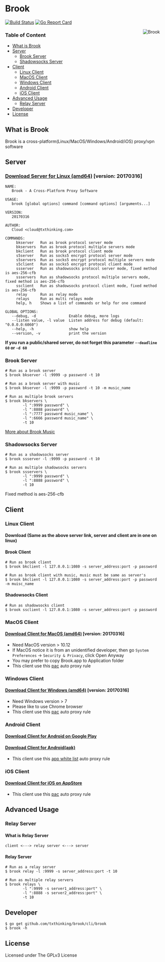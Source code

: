 # Brook

[![Build Status](https://travis-ci.org/txthinking/brook.svg?branch=master)](https://travis-ci.org/txthinking/brook) [![Go Report Card](https://goreportcard.com/badge/github.com/txthinking/brook)](https://goreportcard.com/report/github.com/txthinking/brook)

<p align="center">
    <img style="float: right;" src="https://dn-txthinking.qbox.me/tmp/logo200.png" alt="Brook"/>
</p>

### Table of Content

* [What is Brook](#What-is-Brook)
* [Server](#Server)
    * [Brook Server](#Brook-Server)
    * [Shadowsocks Server](#Shadowsocks-Server)
* [Client](#Client)
    * [Linux Client](#Linux-Client)
    * [MacOS Client](#MacOS-Client)
    * [Windows Client](#Windows-Client)
    * [Android Client](#Android-Client)
    * [iOS Client](#iOS-Client)
* [Advanced Usage](#Advanced-Usage)
    * [Relay Server](#Relay-Server)
* [Developer](#Developer)
* [License](#License)

## What is Brook

Brook is a cross-platform(Linux/MacOS/Windows/Android/iOS) proxy/vpn software

## Server

### [Download Server for Linux (amd64)](https://dn-txthinking.qbox.me/init/brook) [version: 20170316]

```
NAME:
   Brook - A Cross-Platform Proxy Software

USAGE:
   brook [global options] command [command options] [arguments...]

VERSION:
   20170316

AUTHOR:
   Cloud <cloud@txthinking.com>

COMMANDS:
     bkserver   Run as brook protocol server mode
     bkservers  Run as brook protocol multiple servers mode
     bkclient   Run as brook protocol client mode
     s5server   Run as socks5 encrypt protocol server mode
     s5servers  Run as socks5 encrypt protocol multiple servers mode
     s5client   Run as socks5 encrypt protocol client mode
     ssserver   Run as shadowsocks protocol server mode, fixed method is aes-256-cfb
     ssservers  Run as shadowsocks protocol multiple servers mode, fixed method is aes-256-cfb
     ssclient   Run as shadowsocks protocol client mode, fixed method is aes-256-cfb
     relay      Run as relay mode
     relays     Run as multi relays mode
     help, h    Shows a list of commands or help for one command

GLOBAL OPTIONS:
   --debug, -d               Enable debug, more logs
   --listen value, -l value  Listen address for debug (default: "0.0.0.0:6060")
   --help, -h                show help
   --version, -v             print the version
```

**If you run a public/shared server, do not forget this parameter `--deadline 60` or `-d 60`**

### Brook Server

```
# Run as a brook server
$ brook bkserver -l :9999 -p password -t 10
```

```
# Run as a brook server with music
$ brook bkserver -l :9999 -p password -t 10 -m music_name
```

```
# Run as multiple brook servers
$ brook bkservers \
        -l ":9999 password" \
        -l ":8888 password" \
        -l ":7777 password music_name" \
        -l ":6666 password music_name" \
        -t 10
```

[More about Brook Music](https://github.com/txthinking/brook/wiki/Music-List)

### Shadowsocks Server


```
# Run as a shadowsocks server
$ brook ssserver -l :9999 -p password -t 10
```

```
# Run as multiple shadowsocks servers
$ brook ssservers \
        -l ":9999 password" \
        -l ":8888 password" \
        -t 10
```

Fixed method is aes-256-cfb

## Client

### Linux Client

#### Download (Same as the above server link, server and client are in one on linux)

#### Brook Client

```
# Run as brook client
$ brook bkclient -l 127.0.0.1:1080 -s server_address:port -p password
```

```
# Run as brook client with music, music must be same as server's
$ brook bkclient -l 127.0.0.1:1080 -s server_address:port -p password -m muisc_name
```

#### Shadowsocks Client

```
# Run as shadowsocks client
$ brook ssclient -l 127.0.0.1:1080 -s server_address:port -p password
```

### MacOS Client

#### [Download Client for MacOS (amd64)](https://dn-txthinking.qbox.me/init/Brook.macos.zip) [version: 20170316]

* Need MacOS version > 10.12
* If MacOS notice it is from an unidentified developer, then go `System Preferences` -> `Security & Privacy`, click Open Anyway
* You may prefer to copy Brook.app to Application folder
* This client use this [pac](https://github.com/txthinking/pac) auto proxy rule

### Windows Client

#### [Download Client for Windows (amd64)](https://dn-txthinking.qbox.me/init/Brook.windows.zip) [version: 20170316]

* Need Windows version > 7
* Please like to use Chrome browser
* This client use this [pac](https://github.com/txthinking/pac) auto proxy rule

### Android Client

#### [Download Client for Android on Google Play](https://play.google.com/store/apps/details?id=com.txthinking.brook)
#### [Download Client for Android(apk)](https://dn-txthinking.qbox.me/init/Brook.apk)

* This client use this [app white list](https://github.com/txthinking/pac/blob/master/white_apps.list)  auto proxy rule

### iOS Client

#### [Download Client for iOS on AppStore](https://play.google.com/store/apps/details?id=com.txthinking.brook)

* This client use this [pac](https://github.com/txthinking/pac) auto proxy rule

## Advanced Usage

### Relay Server

#### What is Relay Server

```
client <---> relay server <---> server
```

#### Relay Server

```
# Run as a relay server
$ brook relay -l :9999 -s server_address:port -t 10
```

```
# Run as multiple relay servers
$ brook relays \
        -l ":9999 -s server1_address:port" \
        -l ":8888 -s server2_address:port" \
        -t 10
```

## Developer

```
$ go get github.com/txthinking/brook/cli/brook
$ brook -h
```

## License

Licensed under The GPLv3 License
